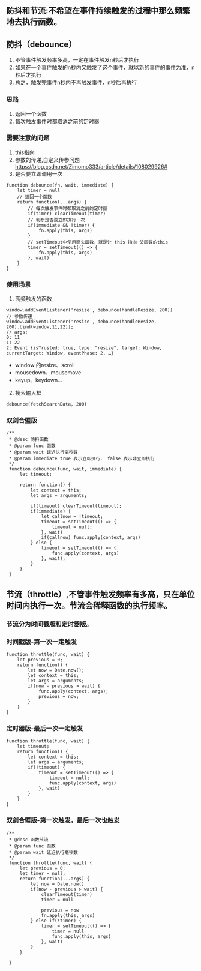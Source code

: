 ## 防抖和节流:不希望在事件持续触发的过程中那么频繁地去执行函数。

## 防抖（debounce）
1. 不管事件触发频率多高，一定在事件触发n秒后才执行
2. 如果在一个事件触发的n秒内又触发了这个事件，就以新的事件的事件为准，n秒后才执行
3. 总之，触发完事件n秒内不再触发事件，n秒后再执行

### 思路
1. 返回一个函数
2. 每次触发事件时都取消之前的定时器

### 需要注意的问题
1. this指向
2. 参数的传递,自定义传参问题 https://blog.csdn.net/Zimomo333/article/details/108029926#
3. 是否要立即调用一次 

```
function debounce(fn, wait, immediate) {
    let timer = null
    // 返回一个函数
    return function(...args) {
        // 每次触发事件时都取消之前的定时器
        if(timer) clearTimeout(timer)
        // 判断是否要立即执行一次
        if(immediate && !timer) {
            fn.apply(this, args)
        }
        // setTimeout中使用箭头函数，就是让 this 指向 父函数的this
        timer = setTimeout(() => {
            fn.apply(this, args)
        }, wait)
    }
}
```

### 使用场景
1. 高频触发的函数
```
window.addEventListener('resize', debounce(handleResize, 200))
// 参数传递
window.addEventListener('resize', debounce(handleResize, 200).bind(window,11,22));
// args: 
0: 11
1: 22
2: Event {isTrusted: true, type: "resize", target: Window, currentTarget: Window, eventPhase: 2, …}
```
- window 的resize、scroll
- mousedown、mousemove
- keyup、keydown...
2. 搜索输入框
```
debounce(fetchSearchData, 200)
```

### 双剑合璧版
```
/**
 * @desc 防抖函数
 * @param func 函数
 * @param wait 延迟执行毫秒数
 * @param immediate true 表示立即执行， false 表示非立即执行
 */
 function debounce(func, wait, immediate) {
     let timeout;

     return function() {
         let context = this;
         let args = arguments;

         if(timeout) clearTimeout(timeout);
         if(immediate) {
             let callnow = !timeout;
             timeout = setTimeout(() => {
                 timeout = null;
             }, wait)
             if(callnow) func.apply(context, args)
         } else {
             timeout = setTimeout(() => {
                 func.apply(context, args)
             }, wait);
         }
     }
 }
```

## 节流（throttle）,不管事件触发频率有多高，只在单位时间内执行一次。节流会稀释函数的执行频率。

### 节流分为时间戳版和定时器版。

### 时间戳版-第一次一定触发
```
function throttle(func, wait) {
    let previous = 0;
    return function() {
        let now = Date.now();
        let context = this;
        let args = arguments;
        if(now - previous > wait) {
            func.apply(context, args);
            previous = now;
        }
    }
}
```

### 定时器版-最后一次一定触发
```
function throttle(func, wait) {
    let timeout;
    return function() {
        let context = this;
        let args = arguments;
        if(!timeout) {
            timeout = setTimeout(() => {
                timeout = null;
                func.apply(context, args)
            }, wait)
        }
    }
}
```

### 双剑合璧版-第一次触发，最后一次也触发
```
/**
 * @desc 函数节流
 * @param func 函数
 * @param wait 延迟执行毫秒数
 */
 function throttle(func, wait) {
     let previous = 0;
     let timer = null;
     return function(...args) {
         let now = Date.now()
         if(now - previous > wait) {
             clearTimeout(timer)
             timer = null

             previous = now
             fn.apply(this, args)
         } else if(!timer) {
             timer = setTimeout(() => {
                 timer = null
                 func.apply(this, args)
             }, wait)
         }
     }

 }

```